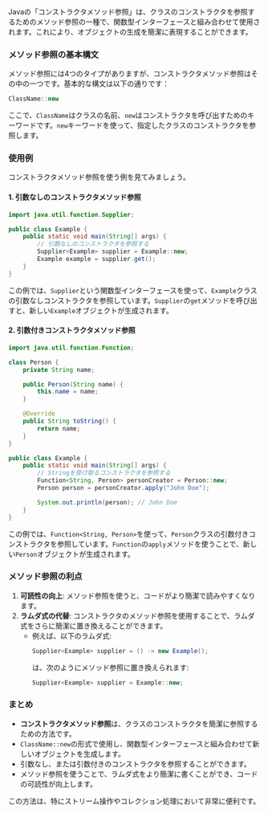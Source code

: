 Javaの「コンストラクタメソッド参照」は、クラスのコンストラクタを参照するためのメソッド参照の一種で、関数型インターフェースと組み合わせて使用されます。これにより、オブジェクトの生成を簡潔に表現することができます。

### メソッド参照の基本構文

メソッド参照には4つのタイプがありますが、コンストラクタメソッド参照はその中の一つです。基本的な構文は以下の通りです：

```java
ClassName::new
```

ここで、`ClassName`はクラスの名前、`new`はコンストラクタを呼び出すためのキーワードです。`new`キーワードを使って、指定したクラスのコンストラクタを参照します。

### 使用例

コンストラクタメソッド参照を使う例を見てみましょう。

#### 1. 引数なしのコンストラクタメソッド参照

```java
import java.util.function.Supplier;

public class Example {
    public static void main(String[] args) {
        // 引数なしのコンストラクタを参照する
        Supplier<Example> supplier = Example::new;
        Example example = supplier.get();
    }
}
```

この例では、`Supplier`という関数型インターフェースを使って、`Example`クラスの引数なしコンストラクタを参照しています。`Supplier`の`get`メソッドを呼び出すと、新しい`Example`オブジェクトが生成されます。

#### 2. 引数付きコンストラクタメソッド参照

```java
import java.util.function.Function;

class Person {
    private String name;

    public Person(String name) {
        this.name = name;
    }

    @Override
    public String toString() {
        return name;
    }
}

public class Example {
    public static void main(String[] args) {
        // Stringを受け取るコンストラクタを参照する
        Function<String, Person> personCreator = Person::new;
        Person person = personCreator.apply("John Doe");

        System.out.println(person); // John Doe
    }
}
```

この例では、`Function<String, Person>`を使って、`Person`クラスの引数付きコンストラクタを参照しています。`Function`の`apply`メソッドを使うことで、新しい`Person`オブジェクトが生成されます。

### メソッド参照の利点

1. **可読性の向上**: メソッド参照を使うと、コードがより簡潔で読みやすくなります。
2. **ラムダ式の代替**: コンストラクタのメソッド参照を使用することで、ラムダ式をさらに簡潔に置き換えることができます。
   - 例えば、以下のラムダ式:
     ```java
     Supplier<Example> supplier = () -> new Example();
     ```
     は、次のようにメソッド参照に置き換えられます:
     ```java
     Supplier<Example> supplier = Example::new;
     ```

### まとめ

- **コンストラクタメソッド参照**は、クラスのコンストラクタを簡潔に参照するための方法です。
- `ClassName::new`の形式で使用し、関数型インターフェースと組み合わせて新しいオブジェクトを生成します。
- 引数なし、または引数付きのコンストラクタを参照することができます。
- メソッド参照を使うことで、ラムダ式をより簡潔に書くことができ、コードの可読性が向上します。

この方法は、特にストリーム操作やコレクション処理において非常に便利です。

